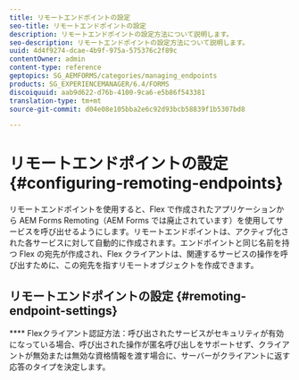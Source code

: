 ```yaml
---
title: リモートエンドポイントの設定
seo-title: リモートエンドポイントの設定
description: リモートエンドポイントの設定方法について説明します。
seo-description: リモートエンドポイントの設定方法について説明します。
uuid: 4d4f9274-dcae-4b9f-975a-575376c2f89c
contentOwner: admin
content-type: reference
geptopics: SG_AEMFORMS/categories/managing_endpoints
products: SG_EXPERIENCEMANAGER/6.4/FORMS
discoiquuid: aab9d622-d76b-4100-9ca6-e5b86f543381
translation-type: tm+mt
source-git-commit: d04e08e105bba2e6c92d93bcb58839f1b5307bd8

---
```



# リモートエンドポイントの設定 {#configuring-remoting-endpoints}

リモートエンドポイントを使用すると、Flex で作成されたアプリケーションから AEM Forms Remoting（AEM Forms では廃止されています）を使用してサービスを呼び出せるようにします。リモートエンドポイントは、アクティブ化された各サービスに対して自動的に作成されます。エンドポイントと同じ名前を持つ Flex の宛先が作成され、Flex クライアントは、関連するサービスの操作を呼び出すために、この宛先を指すリモートオブジェクトを作成できます。

## リモートエンドポイントの設定 {#remoting-endpoint-settings}

**** Flexクライアント認証方法：呼び出されたサービスがセキュリティが有効になっている場合、呼び出された操作が匿名呼び出しをサポートせず、クライアントが無効または無効な資格情報を渡す場合に、サーバーがクライアントに返す応答のタイプを決定します。
